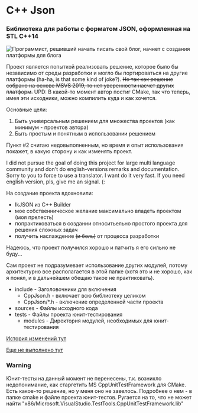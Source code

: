 # C++ Json

### Библиотека для работы с форматом JSON, оформленная на STL С++14

![Программист, решивший начать писать свой блог, начнет с создания
платформы для блога](doc/img/main_readme_1.jpg)

Проект является попыткой реализовать решение, которое было бы
независимо от среды разработки и могло бы портироваться на другие
платформы (ha-ha, is that some kind of joke?). ~~Но так как решение
собрано на основе MSVS 2019, то нет уверенности насчет других
платформ.~~
UPD: В какой-то момент автор постиг CMake, так что теперь, имея эти
исходники, можно компилить куда и как хочется.

Основные цели:

1. Быть универсальным решением для множества проектов (как минимум -
   проектов автора)
2. Быть простым и понятным в использовании решением

Пункт #2 считаю недовыполненным, но время и опыт использования покажет,
в какую сторону и как изменять проект.

I did not pursue the goal of doing this project for large multi
language community and don't do english-versions remarks and
documentation. Sorry to you to force to use a translator. I want do it
very fast. If you need english version, pls, give me an signal. (:

На создание проекта вдохновили:

* lkJSON из C++ Builder
* мое собственническое желание максимально владеть проектом (моя
  прелесть)
* попрактиковаться в создании относитьельно простого проекта для
  решения сложных задач
* получить наслаждение ~~(и боль)~~ от процесса разработки

Надеюсь, что проект получился хорошо и патчить я его сильно не буду...

Сам проект не подразумевает использование других модулей, потому
архитектурно все располагается в этой папке (хотя это и не хорошо, как
я понял, и в дальнейшем обещаю такое не практиковать).

* include - Заголовочники для включения
  * CppJson.h - включает всю библиотеку целиком
  * CppJson/*.h - включение определенной части проекта
* sources - Файлы исходного кода
* tests - Файлы проекта юнит-тестирования
  * modules - Директория модулей, необходимых для юнит-тестирования

[История изменений тут](Changelog.md)

[Еще не выполнено тут](Todo.md)

### Warning

Юнит-тесты на данный момент не перенесены, т.к. возникло
недопонимание, как старгетить MS CppUnitTestFramework для CMake. Есть
какое-то решение, но у меня оно не завелось. Подробнее о нем - в папке
cmake и файле проекта юнит-тестов. Ругается на то, что не может найти
"x86/Microsoft.VisualStudio.TestTools.CppUnitTestFramework.lib"

